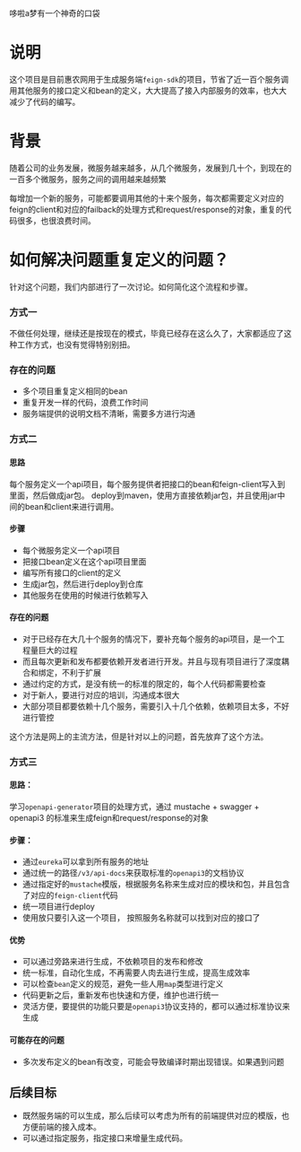 哆啦a梦有一个神奇的口袋

# 说明

这个项目是目前惠农网用于生成服务端`feign-sdk`的项目，节省了近一百个服务调用其他服务的接口定义和bean的定义，大大提高了接入内部服务的效率，也大大减少了代码的编写。

# 背景

随着公司的业务发展，微服务越来越多，从几个微服务，发展到几十个，到现在的一百多个微服务，服务之间的调用越来越频繁

每增加一个新的服务，可能都要调用其他的十来个服务，每次都需要定义对应的feign的client和对应的failback的处理方式和request/response的对象，重复的代码很多，也很浪费时间。


# 如何解决问题重复定义的问题？

针对这个问题，我们内部进行了一次讨论。如何简化这个流程和步骤。


### 方式一

不做任何处理，继续还是按现在的模式，毕竟已经存在这么久了，大家都适应了这种工作方式，也没有觉得特别别扭。

### 存在的问题

- 多个项目重复定义相同的bean
- 重复开发一样的代码，浪费工作时间
- 服务端提供的说明文档不清晰，需要多方进行沟通

### 方式二

#### 思路
每个服务定义一个api项目，每个服务提供者把接口的bean和feign-client写入到里面，然后做成jar包。
deploy到maven，使用方直接依赖jar包，并且使用jar中间的bean和client来进行调用。

#### 步骤
- 每个微服务定义一个api项目
- 把接口bean定义在这个api项目里面
- 编写所有接口的client的定义
- 生成jar包，然后进行deploy到仓库
- 其他服务在使用的时候进行依赖写入

#### 存在的问题
- 对于已经存在大几十个服务的情况下，要补充每个服务的api项目，是一个工程量巨大的过程
- 而且每次更新和发布都要依赖开发者进行开发。并且与现有项目进行了深度耦合和绑定，不利于扩展
- 通过约定的方式，是没有统一的标准的限定的，每个人代码都需要检查
- 对于新人，要进行对应的培训，沟通成本很大
- 大部分项目都要依赖十几个服务，需要引入十几个依赖，依赖项目太多，不好进行管控

这个方法是网上的主流方法，但是针对以上的问题，首先放弃了这个方法。


### 方式三

#### 思路：

学习`openapi-generator`项目的处理方式，通过 mustache + swagger + openapi3 的标准来生成feign和request/response的对象

#### 步骤：

- 通过`eureka`可以拿到所有服务的地址
- 通过统一的路径`/v3/api-docs`来获取标准的`openapi3`的文档协议
- 通过指定好的`mustache`模版，根据服务名称来生成对应的模块和包，并且包含了对应的`feign-client`代码
- 统一项目进行deploy
- 使用放只要引入这一个项目， 按照服务名称就可以找到对应的接口了

#### 优势

- 可以通过旁路来进行生成，不依赖项目的发布和修改
- 统一标准，自动化生成，不再需要人肉去进行生成，提高生成效率
- 可以检查`bean`定义的规范，避免一些人用`map`类型进行定义
- 代码更新之后，重新发布也快速和方便，维护也进行统一
- 灵活方便，要提供的功能只要是`openapi3`协议支持的，都可以通过标准协议来生成

#### 可能存在的问题

- 多次发布定义的bean有改变，可能会导致编译时期出现错误。如果遇到问题



## 后续目标

- 既然服务端的可以生成，那么后续可以考虑为所有的前端提供对应的模版，也方便前端的接入成本。
- 可以通过指定服务，指定接口来增量生成代码。





